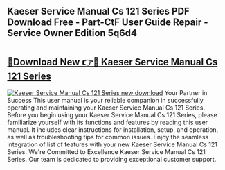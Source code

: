 ## Kaeser Service Manual Cs 121 Series PDF Download Free - Part-CtF User Guide Repair - Service Owner Edition 5q6d4

# <h2><a href="http://bc49707.oget.top/?id=Kaeser+Service+Manual+Cs+121+Series">🔗Download New 👉🔴 Kaeser Service Manual Cs 121 Series</a></h2>

[![Kaeser Service Manual Cs 121 Series new download](https://i.imgur.com/5g1atiW.png)](http://bc49707.oget.top/?id=Kaeser+Service+Manual+Cs+121+Series)
Your Partner in Success This user manual is your reliable companion in successfully operating and maintaining your Kaeser Service Manual Cs 121 Series. Before you begin using your Kaeser Service Manual Cs 121 Series, please familiarize yourself with its functions and features by reading this user manual. It includes clear instructions for installation, setup, and operation, as well as troubleshooting tips for common issues. Enjoy the seamless integration of list of features with your new Kaeser Service Manual Cs 121 Series. We're Committed to Excellence Kaeser Service Manual Cs 121 Series. Our team is dedicated to providing exceptional customer support.
